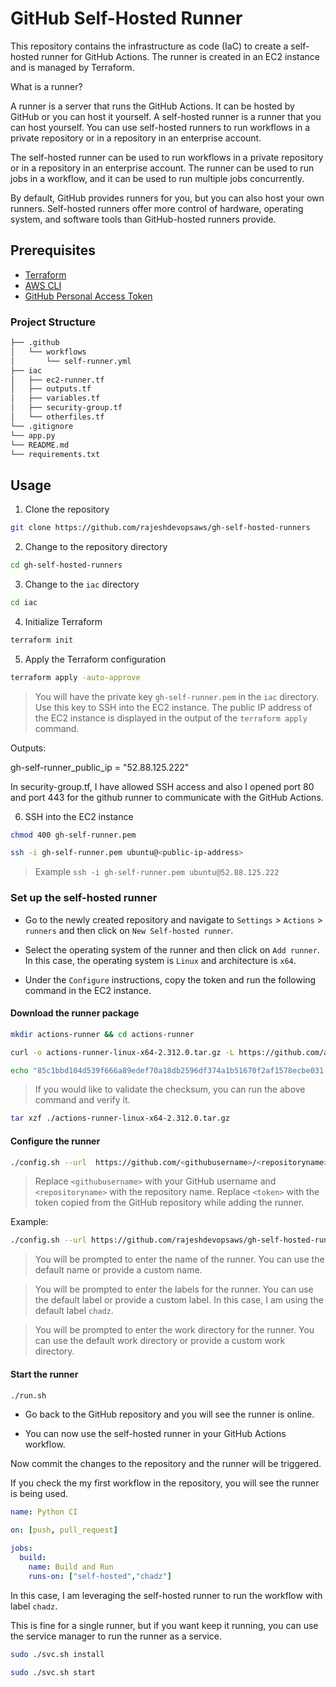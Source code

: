 
# GitHub Self-Hosted Runner

This repository contains the infrastructure as code (IaC) to create a self-hosted runner for GitHub Actions. The runner is created in an EC2 instance and is managed by Terraform.

What is a runner?

A runner is a server that runs the GitHub Actions. It can be hosted by GitHub or you can host it yourself. A self-hosted runner is a runner that you can host yourself. You can use self-hosted runners to run workflows in a private repository or in a repository in an enterprise account.

The self-hosted runner can be used to run workflows in a private repository or in a repository in an enterprise account. The runner can be used to run jobs in a workflow, and it can be used to run multiple jobs concurrently.

By default, GitHub provides runners for you, but you can also host your own runners. Self-hosted runners offer more control of hardware, operating system, and software tools than GitHub-hosted runners provide.

## Prerequisites

- [Terraform](https://www.terraform.io/downloads.html)
- [AWS CLI](https://aws.amazon.com/cli/)
- [GitHub Personal Access Token](https://docs.github.com/en/github/authenticating-to-github/creating-a-personal-access-token)

### Project Structure
```bash
├── .github
│   └── workflows
│       └── self-runner.yml
├── iac
│   ├── ec2-runner.tf
│   ├── outputs.tf
│   ├── variables.tf
│   ├── security-group.tf
│   └── otherfiles.tf 
└── .gitignore
└── app.py
└── README.md
└── requirements.txt
```


## Usage

1. Clone the repository

```bash
git clone https://github.com/rajeshdevopsaws/gh-self-hosted-runners
```

2. Change to the repository directory

```bash
cd gh-self-hosted-runners
```

3. Change to the `iac` directory

```bash
cd iac
```

4. Initialize Terraform

```bash
terraform init
```

5. Apply the Terraform configuration

```bash
terraform apply -auto-approve
```

> You will have the private key `gh-self-runner.pem` in the `iac` directory. Use this key to SSH into the EC2 instance. The public IP address of the EC2 instance is displayed in the output of the `terraform apply` command.

Outputs:

gh-self-runner_public_ip = "52.88.125.222"

In security-group.tf, I have allowed SSH access and also I opened port 80 and port 443 for the github runner to communicate with the GitHub Actions.


6. SSH into the EC2 instance

```bash
chmod 400 gh-self-runner.pem
```
```bash
ssh -i gh-self-runner.pem ubuntu@<public-ip-address>
```
> Example `ssh -i gh-self-runner.pem ubuntu@52.88.125.222`


### Set up the self-hosted runner

- Go to the newly created repository and navigate to `Settings` > `Actions` > `runners` and then click on `New Self-hosted runner`.

- Select the operating system of the runner and then click on `Add runner`. In this case, the operating system is `Linux` and architecture is `x64`.

- Under the `Configure` instructions, copy the token and run the following command in the EC2 instance.

#### Download the runner package

```bash
mkdir actions-runner && cd actions-runner
```

```bash
curl -o actions-runner-linux-x64-2.312.0.tar.gz -L https://github.com/actions/runner/releases/download/v2.312.0/actions-runner-linux-x64-2.312.0.tar.gz
```

```bash
echo "85c1bbd104d539f666a89edef70a18db2596df374a1b51670f2af1578ecbe031  actions-runner-linux-x64-2.312.0.tar.gz" | shasum -a 256 -c
```
> If you would like to validate the checksum, you can run the above command and verify it.

```bash
tar xzf ./actions-runner-linux-x64-2.312.0.tar.gz
```

#### Configure the runner

```bash
./config.sh --url  https://github.com/<githubusername>/<repositoryname> --token <token>
```

> Replace `<githubusername>` with your GitHub username and `<repositoryname>` with the repository name. Replace `<token>` with the token copied from the GitHub repository while adding the runner.


Example:

```bash
./config.sh --url https://github.com/rajeshdevopsaws/gh-self-hosted-runners --token DWDEW2PLU4K2WWZVTMG53F4KVC
```

> You will be prompted to enter the name of the runner. You can use the default name or provide a custom name.

> You will be prompted to enter the labels for the runner. You can use the default label or provide a custom label.
In this case, I am using the default label `chadz`.

> You will be prompted to enter the work directory for the runner. You can use the default work directory or provide a custom work directory.


#### Start the runner

```bash
./run.sh
```

- Go back to the GitHub repository and you will see the runner is online.

- You can now use the self-hosted runner in your GitHub Actions workflow.

Now commit the changes to the repository and the runner will be triggered.

If you check the my first workflow in the repository, you will see the runner is being used.

```yaml
name: Python CI

on: [push, pull_request]

jobs:
  build:
    name: Build and Run
    runs-on: ["self-hosted","chadz"]
```

In this case, I am leveraging the self-hosted runner to run the workflow with label `chadz`.


This is fine for a single runner, but if you want keep it running, you can use the service manager to run the runner as a service.

```bash
sudo ./svc.sh install
```

```bash
sudo ./svc.sh start
```

